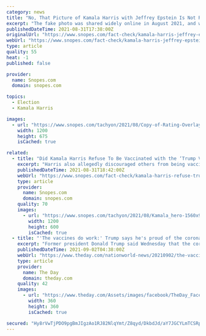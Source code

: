 ```yaml
---
category: news
title: "No, That Picture of Kamala Harris with Jeffrey Epstein Is Not Real"
excerpt: "The fake photo was shared widely online in August 2021, and was even posted by a Republican congressional candidate in Texas."
publishedDateTime: 2021-08-31T17:38:00Z
originalUrl: "https://www.snopes.com/fact-check/kamala-harris-jeffrey-epstein-pic/"
webUrl: "https://www.snopes.com/fact-check/kamala-harris-jeffrey-epstein-pic/"
type: article
quality: 55
heat: -1
published: false

provider:
  name: Snopes.com
  domain: snopes.com

topics:
  - Election
  - Kamala Harris

images:
  - url: "https://www.snopes.com/tachyon/2021/08/Copy-of-Rating-Overlay-FEATURED-IMG-37.png"
    width: 1200
    height: 675
    isCached: true

related:
  - title: "Did Kamala Harris Refuse To Be Vaccinated with the ‘Trump Vaccine’?"
    excerpt: "Harris also allegedly discouraged others from being vaccinated against COVID-19 during the 2020 election campaign."
    publishedDateTime: 2021-08-31T18:42:00Z
    webUrl: "https://www.snopes.com/fact-check/kamala-harris-refuse-trump-vaccine/"
    type: article
    provider:
      name: Snopes.com
      domain: snopes.com
    quality: 70
    images:
      - url: "https://www.snopes.com/tachyon/2021/08/Kamala_hero-1560x936-1-e1630430333267.jpeg"
        width: 1200
        height: 600
        isCached: true
  - title: "'The vaccines do work:' Trump says he's proud of the coronavirus vaccine but rejects any mandates"
    excerpt: "Former president Donald Trump said Wednesday that the coronavirus vaccine is effective and that more Americans should get the shot, but that mandates"
    publishedDateTime: 2021-09-02T04:38:00Z
    webUrl: "https://www.theday.com/nationworld-news/20210902/the-vaccines-do-work-trump-says-hes-proud-of-coronavirus-vaccine-but-rejects-any-mandates"
    type: article
    provider:
      name: The Day
      domain: theday.com
    quality: 42
    images:
      - url: "https://www.theday.com/Assets/images/facebook/TheDay_Facebook_OG-360px.png"
        width: 360
        height: 360
        isCached: true

secured: "Hy8rVwTjPDO9pgBmJIgzAo1RJ82NlqYmt/Z8qyd/DkbdJd/aY7JGCYLmTCSRpD858t0KsoYf+hnZFV70Nu92Mkyytn4wobI/AjGFKMnOQXZf0cnOCVlPeXYfBk70rP/1m5xTVEmkztNYr5qNTl1YeoPetDRAzYT66XNLcGrPP+J5AyeiGzTZM1TcPkw+nkAJ3bB6Iygd+hdnm0RHExjUaVC+tXZHbwWJoJb0kyqDHDGSoQrSYx8bUxOH6vpVmWqRtz6NfJm5pychXsQqEk1AysUT12JeqvAAKx2U/hL2isjfVnL6VyVK6+bsx4YUG3mZ9J8RSrMRhIcXA3771tv+F23tfhAlOyVDJeXVH64EHt0=;Q3ggQmICbSJ6i66R8q8gMw=="
---
```


